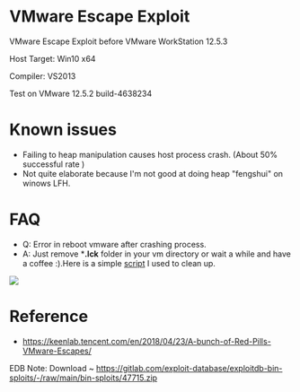 # VMware Escape Exploit

VMware Escape Exploit before VMware WorkStation 12.5.3

Host Target: Win10 x64

Compiler: VS2013

Test on VMware 12.5.2 build-4638234

# Known issues

* Failing to heap manipulation causes host process crash. (About 50% successful rate )
* Not quite elaborate because I'm not good at doing heap "fengshui" on winows LFH.

# FAQ

* Q: Error in reboot vmware after crashing process.
* A: Just remove ***.lck** folder in your vm directory or wait a while and have a coffee :).Here is a simple [script](https://raw.githubusercontent.com/unamer/vmware_escape/master/cve-2017-4901/cleanvm.bat) I used to clean up.


![](https://github.com/unamer/vmware_escape/raw/master/CVE-2017-4905_and_uaf/exploit.gif)

# Reference

* https://keenlab.tencent.com/en/2018/04/23/A-bunch-of-Red-Pills-VMware-Escapes/

EDB Note: Download ~ https://gitlab.com/exploit-database/exploitdb-bin-sploits/-/raw/main/bin-sploits/47715.zip